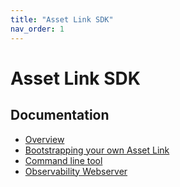 ```yaml
---
title: "Asset Link SDK"
nav_order: 1
---
```


# Asset Link SDK

## Documentation

- [Overview](overview.md)
- [Bootstrapping your own Asset Link](bootstrap.md)
- [Command line tool](cmd.md)
- [Observability Webserver](observability.md)
